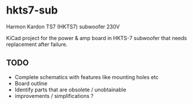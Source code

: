 # hkts7-sub
Harmon Kardon TS7 (HKTS7) subwoofer 230V

KiCad project for the power & amp board in HKTS-7 subwoofer that needs replacement
after failure.


## TODO
* Complete schematics with features like mounting holes etc
* Board outline
* Identify parts that are obsolete / unobtainable
* improvements / simplifications ?

